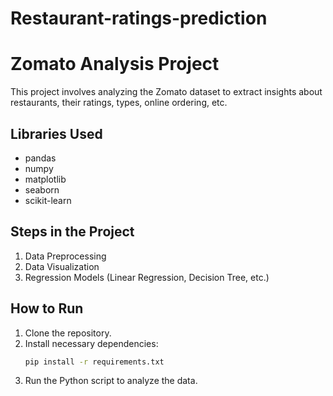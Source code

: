 # Restaurant-ratings-prediction
# Zomato Analysis Project

This project involves analyzing the Zomato dataset to extract insights about restaurants, their ratings, types, online ordering, etc.

## Libraries Used
- pandas
- numpy
- matplotlib
- seaborn
- scikit-learn

## Steps in the Project
1. Data Preprocessing
2. Data Visualization
3. Regression Models (Linear Regression, Decision Tree, etc.)

## How to Run
1. Clone the repository.
2. Install necessary dependencies:
   ```bash
   pip install -r requirements.txt
   ```
3. Run the Python script to analyze the data.

